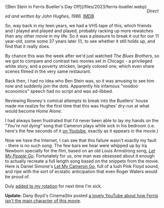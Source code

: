 <!--
.. title: Ferris Bueller's Day Off
.. slug: ferris-buellers-day-off
.. date: 2023-09-27 10:01:22 UTC-05:00
.. tags: media,movie,fiction,comedy,
-->

<span style="float: left">
![Ben Stein in Ferris Bueller's Day Off](/files/2023/ferris-bueller.webp)
</span>

*Directed and written by John Hughes, 1986.* [IMDB](https://www.imdb.com/title/tt0091042)

So, way back in my teen years, we had a VHS tape of this, which friends and I
played and played and played, probably racking up more rewatches than any other
movie in my life. So it was a pleasure to break it out for our 11 year-old,
some some 37 years later (!), to see whether it still holds up, and find that
it really does.

By chance this was the week after we'd just watched *The Blues Brothers*, so we
got to compare and contrast two movies set in Chicago - a privileged white
story, and a poverty stricken, largely colored one, which even share scenes
filmed in the very same restaurant.

Back then, I had no idea who Ben Stein was, so it was amusing to see him now
and suddenly join the dots. Apparently his infamous "voodoo economics" speech
had no script and was ad-libbed.

Reviewing Rooney's comical attempts to break into the Buellers' house made me
realize for the first time that this was Hughes' dry-run at what would become
*Home Alone*.

I had always been frustrated that I'd never been able to lay my hands on the
"*You're not dying*" song that Cameron plays while sick in his bedroom (i.e. here's the few seconds
of it
[on Youtube](https://www.youtube.com/watch?v=6mcFGW0RjAo&t=70s&autoplay=1),
exactly as it appears in the movie.)

Now we have the Internet, I can see that this failure wasn't exactly my fault -
there is no such song. The few bars we hear were whipped up by Ira Newborn
specially for the film, based on an old Louis Armstrong song,
[*Let My People Go*](https://youtu.be/fHbC8Nhd46s?autoplay=1). Fortunately for us,
one man was obsessed about it enough to actually recreate a full length
song based on the snippets from the movie. Here is Daniel Simone's
[Let My Cameron Go](https://youtu.be/MDEXlOk_suM?autoplay=1),
full of a lush Pink Floyd sound, and ripe with the sort of ecstatic
anticipation that even Roger Waters would be proud of.

Duly [added to my rotation](/posts/download-audio-from-youtube/) for next time I'm sick.

**Update:** Dany Boyd's CinemaStix posted [a lovely YouTube about how Ferris isn't the main
character of this movie](https://youtu.be/DaMimdNNnAw?si=diaI1lde64EL7OPE).

<br style="clear: left" /><br />


